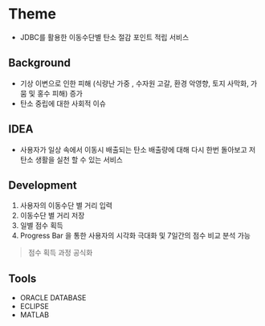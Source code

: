 
# Theme 
- JDBC를 활용한 이동수단별 탄소 절감 포인트 적립 서비스 

## Background
- 기상 이변으로 인한 피해 (식량난 가중 , 수자원 고갈, 환경 악영향, 토지 사막화, 가뭄 및 홍수 피해) 증가
- 탄소 중립에 대한 사회적 이슈

## IDEA 
- 사용자가 일상 속에서 이동시 배출되는 탄소 배출량에 대해 다시 한번 돌아보고 저탄소 생활을 실천 할 수 있는 서비스 

## Development 
 1. 사용자의 이동수단 별 거리 입력 
 2. 이동수단 별 거리 저장 
 3. 일별 점수 획득 
 4. Progress Bar 을 통한 사용자의 시각화 극대화 및 7일간의 점수 비교 분석 가능 
 
 > 점수 획득 과정 공식화 

## Tools
- ORACLE DATABASE
- ECLIPSE
- MATLAB
